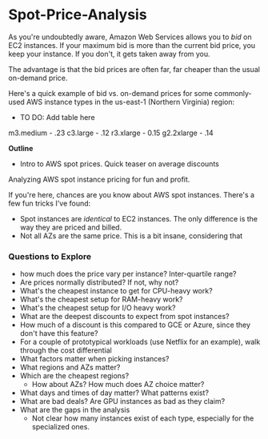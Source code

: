 Spot-Price-Analysis
===================

As you're undoubtedly aware, Amazon Web Services allows you to *bid* on EC2 instances. If your maximum bid is more than the current bid price, you keep your instance. If you don't, it gets taken away from you.

The advantage is that the bid prices are often far, far cheaper than the usual on-demand price.

Here's a quick example of bid vs. on-demand prices for some commonly-used AWS instance types in the us-east-1 (Northern Virginia) region:

* TO DO: Add table here

m3.medium - .23
c3.large - .12
r3.xlarge - 0.15
g2.2xlarge - .14


**Outline**

* Intro to AWS spot prices. Quick teaser on average discounts

Analyzing AWS spot instance pricing for fun and profit. 

If you're here, chances are you know about AWS spot instances. There's a few fun tricks I've found:

* Spot instances are *identical* to EC2 instances. The only difference is the way they are priced and billed.
* Not all AZs are the same price. This is a bit insane, considering that 


### Questions to Explore

* how much does the price vary per instance? Inter-quartile range? 
* Are prices normally distributed? If not, why not?
* What's the cheapest instance to get for CPU-heavy work?
* What's the cheapest setup for RAM-heavy work?
* What's the cheapest setup for I/O heavy work?
* What are the deepest discounts to expect from spot instances?
* How much of a discount is this compared to GCE or Azure, since they don't have this feature?
* For a couple of prototypical workloads (use Netflix for an example), walk through the cost differential
* What factors matter when picking instances?
* What regions and AZs matter?
* Which are the cheapest regions?
	* How about AZs? How much does AZ choice matter?
* What days and times of day matter? What patterns exist?
* What are bad deals? Are GPU instances as bad as they claim?
* What are the gaps in the analysis
	* Not clear how many instances exist of each type, especially for the specialized ones.

